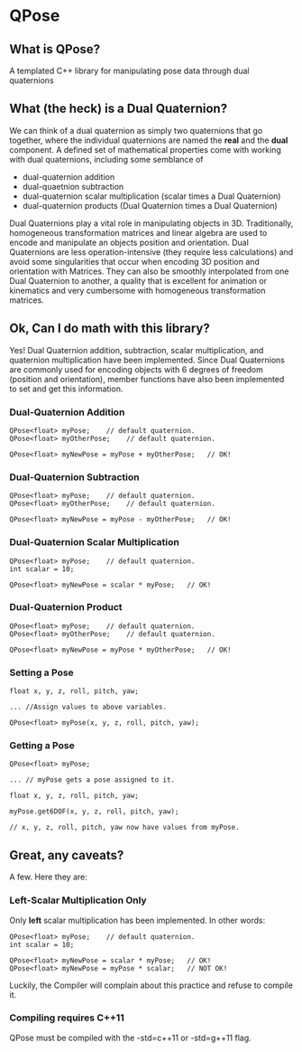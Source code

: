 QPose
=====


## What is QPose?
A templated C++ library for manipulating pose data through dual quaternions

## What (the heck) is a Dual Quaternion? 
We can think of a dual quaternion as simply two quaternions that go together, 
where the individual quaternions are named the __real__ and the __dual__
component. A defined set of mathematical properties
come with working with dual quaternions, including some semblance of 
 * dual-quaternion addition
 * dual-quaetnion subtraction
 * dual-quaternion scalar multiplication (scalar times a Dual Quaternion)
 * dual-quaternion products (Dual Quaternion times a Dual Quaternion)
 
Dual Quaternions play a vital role in manipulating objects in 3D. 
Traditionally, homogeneous transformation matrices and linear algebra are used 
to encode and 
manipulate an objects position and orientation. Dual Quaternions are less 
operation-intensive (they require less calculations) and avoid some 
singularities that occur when encoding 3D position and orientation with 
Matrices. They can also be smoothly interpolated from one Dual Quaternion to 
another, a quality that is excellent for animation or kinematics and very 
cumbersome with homogeneous transformation matrices.

## Ok, Can I do math with this library?
Yes! Dual Quaternion addition, subtraction, scalar multiplication, and 
quaternion multiplication have been implemented. Since Dual Quaternions are 
commonly used for encoding objects with 6 degrees of freedom (position and 
orientation), member functions have also been implemented to set and get this 
information.

### Dual-Quaternion Addition

    QPose<float> myPose;    // default quaternion.
    QPose<float> myOtherPose;    // default quaternion.
    
    QPose<float> myNewPose = myPose + myOtherPose;   // OK!
    
### Dual-Quaternion Subtraction

    QPose<float> myPose;    // default quaternion.
    QPose<float> myOtherPose;    // default quaternion.
    
    QPose<float> myNewPose = myPose - myOtherPose;   // OK!
    
### Dual-Quaternion Scalar Multiplication

    QPose<float> myPose;    // default quaternion.
    int scalar = 10;
    
    QPose<float> myNewPose = scalar * myPose;   // OK!
    
### Dual-Quaternion Product 

    QPose<float> myPose;    // default quaternion.
    QPose<float> myOtherPose;    // default quaternion.
    
    QPose<float> myNewPose = myPose * myOtherPose;   // OK!


### Setting a Pose  
     
    float x, y, z, roll, pitch, yaw;

    ... //Assign values to above variables.

    QPose<float> myPose(x, y, z, roll, pitch, yaw);
    

### Getting a Pose  
     
    QPose<float> myPose;
    
    ... // myPose gets a pose assigned to it.

    float x, y, z, roll, pitch, yaw;
    
    myPose.get6DOF(x, y, z, roll, pitch, yaw);

    // x, y, z, roll, pitch, yaw now have values from myPose.
    

## Great, any caveats?
A few. Here they are:

### Left-Scalar Multiplication Only
Only __left__ scalar multiplication has been implemented. In other words:

    QPose<float> myPose;    // default quaternion.
    int scalar = 10;
    
    QPose<float> myNewPose = scalar * myPose;   // OK!
    QPose<float> myNewPose = myPose * scalar;   // NOT OK!
    
Luckily, the Compiler will complain about this practice and refuse to compile 
it.

### Compiling requires C++11
QPose must be compiled with the -std=c++11 or -std=g++11 flag.
